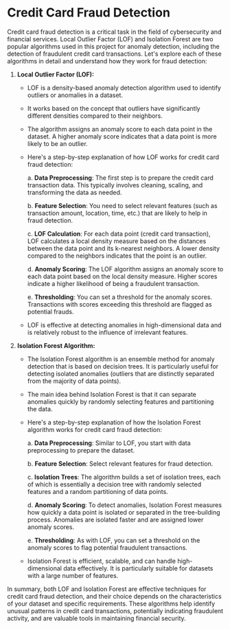 # Credit Card Fraud Detection
Credit card fraud detection is a critical task in the field of cybersecurity and financial services. Local Outlier Factor (LOF) and Isolation Forest are two popular algorithms used in this project for anomaly detection, including the detection of fraudulent credit card transactions. Let's explore each of these algorithms in detail and understand how they work for fraud detection:

1. **Local Outlier Factor (LOF):**
   - LOF is a density-based anomaly detection algorithm used to identify outliers or anomalies in a dataset.
   - It works based on the concept that outliers have significantly different densities compared to their neighbors.
   - The algorithm assigns an anomaly score to each data point in the dataset. A higher anomaly score indicates that a data point is more likely to be an outlier.
   - Here's a step-by-step explanation of how LOF works for credit card fraud detection:

     a. **Data Preprocessing**: The first step is to prepare the credit card transaction data. This typically involves cleaning, scaling, and transforming the data as needed.

     b. **Feature Selection**: You need to select relevant features (such as transaction amount, location, time, etc.) that are likely to help in fraud detection.

     c. **LOF Calculation**: For each data point (credit card transaction), LOF calculates a local density measure based on the distances between the data point and its k-nearest neighbors. A lower density compared to the neighbors indicates that the point is an outlier.

     d. **Anomaly Scoring**: The LOF algorithm assigns an anomaly score to each data point based on the local density measure. Higher scores indicate a higher likelihood of being a fraudulent transaction.

     e. **Thresholding**: You can set a threshold for the anomaly scores. Transactions with scores exceeding this threshold are flagged as potential frauds.

   - LOF is effective at detecting anomalies in high-dimensional data and is relatively robust to the influence of irrelevant features.

2. **Isolation Forest Algorithm:**
   - The Isolation Forest algorithm is an ensemble method for anomaly detection that is based on decision trees. It is particularly useful for detecting isolated anomalies (outliers that are distinctly separated from the majority of data points).
   - The main idea behind Isolation Forest is that it can separate anomalies quickly by randomly selecting features and partitioning the data.
   - Here's a step-by-step explanation of how the Isolation Forest algorithm works for credit card fraud detection:

     a. **Data Preprocessing**: Similar to LOF, you start with data preprocessing to prepare the dataset.

     b. **Feature Selection**: Select relevant features for fraud detection.

     c. **Isolation Trees**: The algorithm builds a set of isolation trees, each of which is essentially a decision tree with randomly selected features and a random partitioning of data points.

     d. **Anomaly Scoring**: To detect anomalies, Isolation Forest measures how quickly a data point is isolated or separated in the tree-building process. Anomalies are isolated faster and are assigned lower anomaly scores.

     e. **Thresholding**: As with LOF, you can set a threshold on the anomaly scores to flag potential fraudulent transactions.

   - Isolation Forest is efficient, scalable, and can handle high-dimensional data effectively. It is particularly suitable for datasets with a large number of features.

In summary, both LOF and Isolation Forest are effective techniques for credit card fraud detection, and their choice depends on the characteristics of your dataset and specific requirements. These algorithms help identify unusual patterns in credit card transactions, potentially indicating fraudulent activity, and are valuable tools in maintaining financial security.
